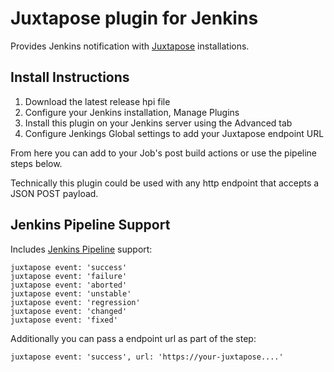 # Juxtapose plugin for Jenkins

Provides Jenkins notification with [Juxtapose](https://github.com/jc21/juxtapose) installations.


## Install Instructions

1. Download the latest release hpi file
2. Configure your Jenkins installation, Manage Plugins
3. Install this plugin on your Jenkins server using the Advanced tab
4. Configure Jenkings Global settings to add your Juxtapose endpoint URL

From here you can add to your Job's post build actions or use the pipeline steps below.

Technically this plugin could be used with any http endpoint that accepts a JSON POST payload.


## Jenkins Pipeline Support

Includes [Jenkins Pipeline](https://github.com/jenkinsci/workflow-plugin)
support:

```
juxtapose event: 'success'
juxtapose event: 'failure'
juxtapose event: 'aborted'
juxtapose event: 'unstable'
juxtapose event: 'regression'
juxtapose event: 'changed'
juxtapose event: 'fixed'
```

Additionally you can pass a endpoint url as part of the step:

```
juxtapose event: 'success', url: 'https://your-juxtapose....'
```
